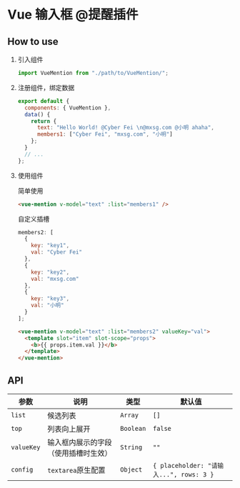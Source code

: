 # Vue 输入框 @提醒插件

## How to use

1. 引入组件

   ```javascript
   import VueMention from "./path/to/VueMention/";
   ```

2. 注册组件，绑定数据

   ```javascript
   export default {
     components: { VueMention },
     data() {
       return {
         text: "Hello World! @Cyber Fei \n@mxsg.com @小明 ahaha",
         members1: ["Cyber Fei", "mxsg.com", "小明"]
       };
     }
     // ...
   };
   ```

3. 使用组件

   简单使用

   ```html
   <vue-mention v-model="text" :list="members1" />
   ```

   自定义插槽

   ```javascript
   members2: [
     {
       key: "key1",
       val: "Cyber Fei"
     },
     {
       key: "key2",
       val: "mxsg.com"
     },
     {
       key: "key3",
       val: "小明"
     }
   ];
   ```

   ```html
   <vue-mention v-model="text" :list="members2" valueKey="val">
     <template slot="item" slot-scope="props">
       <b>{{ props.item.val }}</b>
     </template>
   </vue-mention>
   ```

## API

| 参数       | 说明                                 | 类型      | 默认值                                  |
| ---------- | ------------------------------------ | --------- | --------------------------------------- |
| `list`     | 候选列表                             | `Array`   | `[]`                                    |
| `top`      | 列表向上展开                         | `Boolean` | `false`                                 |
| `valueKey` | 输入框内展示的字段（使用插槽时生效） | `String`  | `""`                                    |
| `config`   | `textarea`原生配置                   | `Object`  | `{ placeholder: "请输入...", rows: 3 }` |
